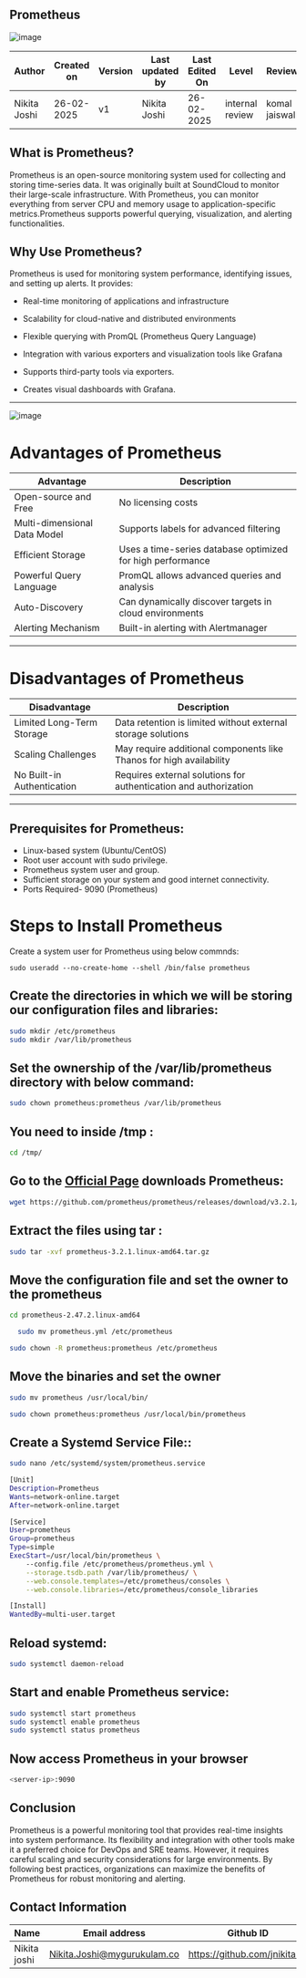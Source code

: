## **Prometheus**

![image](https://github.com/user-attachments/assets/53ee149b-419f-44a6-8fbc-0cefc75a6bc4)


| **Author** | **Created on** | **Version** | **Last updated by**|**Last Edited On**|**Level** |**Reviewer** |
|------------|---------------------------|-------------|----------------|-----|-------------|-------------|
| Nikita Joshi|  26-02-2025           | v1         | Nikita Joshi    |26-02-2025    |  internal review | komal jaiswal | 



## **What is Prometheus?**

Prometheus is an open-source monitoring system used for collecting and storing time-series data. It was originally built at SoundCloud to monitor their large-scale infrastructure. 
With Prometheus, you can monitor everything from server CPU and memory usage to application-specific metrics.Prometheus supports powerful querying, visualization, and alerting functionalities.

## **Why Use Prometheus?**

Prometheus is used for monitoring system performance, identifying issues, and setting up alerts. It provides:

- Real-time monitoring of applications and infrastructure

- Scalability for cloud-native and distributed environments

- Flexible querying with PromQL (Prometheus Query Language)

- Integration with various exporters and visualization tools like Grafana
  
- Supports third-party tools via exporters.
- Creates visual dashboards with Grafana.

___


![image](https://github.com/user-attachments/assets/12bfa798-148b-47e9-9e2b-5b51b0baeb74)


# Advantages of Prometheus
| Advantage | Description |
|-----------|-------------|
| Open-source and Free | No licensing costs |
| Multi-dimensional Data Model | Supports labels for advanced filtering |
| Efficient Storage | Uses a time-series database optimized for high performance |
| Powerful Query Language | PromQL allows advanced queries and analysis |
| Auto-Discovery | Can dynamically discover targets in cloud environments |
| Alerting Mechanism | Built-in alerting with Alertmanager |


___

# Disadvantages of Prometheus
| Disadvantage | Description |
|-------------|-------------|
| Limited Long-Term Storage | Data retention is limited without external storage solutions |
| Scaling Challenges | May require additional components like Thanos for high availability |
| No Built-in Authentication | Requires external solutions for authentication and authorization |

___

## **Prerequisites for Prometheus:**

- Linux-based system (Ubuntu/CentOS)
- Root user account with sudo  privilege.
- Prometheus system user and group.
- Sufficient storage on your system and good internet connectivity.
- Ports Required- 9090 (Prometheus)


 # **Steps to Install Prometheus**

  Create a system user for Prometheus using below commnds:
  ```
  sudo useradd --no-create-home --shell /bin/false prometheus
  ```

## **Create the directories in which we will be storing our configuration files and libraries:**

  ``` bash
  sudo mkdir /etc/prometheus
  sudo mkdir /var/lib/prometheus
  ```

## **Set the ownership of the /var/lib/prometheus directory with below command:**
  ``` bash
  sudo chown prometheus:prometheus /var/lib/prometheus
  ```

## **You need to inside /tmp :**
  ``` bash
  cd /tmp/
  ```

 ## **Go to the [Official Page](https://prometheus.io/download/#prometheus) downloads Prometheus:**
  ``` bash
  wget https://github.com/prometheus/prometheus/releases/download/v3.2.1/prometheus-3.2.1.linux-amd64.tar.gz
  ```
 ##  **Extract the files using tar :**
  ``` bash
  sudo tar -xvf prometheus-3.2.1.linux-amd64.tar.gz
  ```

 ##  **Move the configuration file and set the owner to the prometheus**

  ``` bash
  cd prometheus-2.47.2.linux-amd64
```
``` bash
  sudo mv prometheus.yml /etc/prometheus
```
``` bash  
sudo chown -R prometheus:prometheus /etc/prometheus
```

## **Move the binaries and set the owner**

``` bash
sudo mv prometheus /usr/local/bin/
```
``` bash
sudo chown prometheus:prometheus /usr/local/bin/prometheus
```

## **Create a Systemd Service File::**
``` bash
sudo nano /etc/systemd/system/prometheus.service
```

``` bash
[Unit]
Description=Prometheus
Wants=network-online.target
After=network-online.target

[Service]
User=prometheus
Group=prometheus
Type=simple
ExecStart=/usr/local/bin/prometheus \
    --config.file /etc/prometheus/prometheus.yml \
    --storage.tsdb.path /var/lib/prometheus/ \
    --web.console.templates=/etc/prometheus/consoles \
    --web.console.libraries=/etc/prometheus/console_libraries

[Install]
WantedBy=multi-user.target
```

## **Reload systemd:**
``` bash
sudo systemctl daemon-reload
```

## **Start and enable Prometheus service:**

``` bash
sudo systemctl start prometheus
sudo systemctl enable prometheus
sudo systemctl status prometheus
```
## **Now access Prometheus in your browser**
``` bash
<server-ip>:9090
```

## **Conclusion**

Prometheus is a powerful monitoring tool that provides real-time insights into system performance. Its flexibility and integration with other tools make it a preferred choice for DevOps and SRE teams. However, it requires careful scaling and security considerations for large environments.
By following best practices, organizations can maximize the benefits of Prometheus for robust monitoring and alerting.

## **Contact Information**

| **Name** | **Email address**            | **Github ID**
|----------|-------------------------------|-------------------|
| Nikita joshi    | Nikita.Joshi@mygurukulam.co    | https://github.com/jnikita19  |

